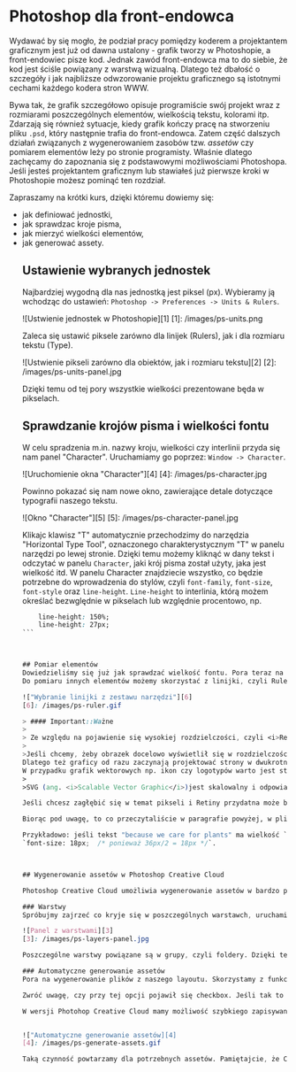 # Photoshop dla front-endowca

Wydawać by się mogło, że podział pracy pomiędzy koderem a projektantem graficznym jest już od dawna ustalony - grafik tworzy w Photoshopie, a front-endowiec pisze kod. Jednak zawód front-endowca ma to do siebie, że kod jest ściśle powiązany z warstwą wizualną. Dlatego też dbałość o szczegóły i jak najbliższe odwzorowanie projektu graficznego są istotnymi cechami każdego kodera stron WWW.

Bywa tak, że grafik szczegółowo opisuje programiście swój projekt wraz z rozmiarami poszczególnych elementów, wielkością tekstu, kolorami itp. Zdarzają się również sytuacje, kiedy grafik kończy pracę na stworzeniu pliku `.psd`, który następnie trafia do front-endowca. Zatem część dalszych działań związanych z wygenerowaniem zasobów tzw. <i>assetów</i> czy pomiarem elementów leży po stronie programisty. Właśnie dlatego zachęcamy do zapoznania się z podstawowymi możliwościami Photoshopa. Jeśli jesteś projektantem graficznym lub stawiałeś już pierwsze kroki w Photoshopie możesz pominąć ten rozdział.

Zapraszamy na krótki kurs, dzięki któremu dowiemy się:
<ul>
	<li>jak definiować jednostki,</li>
	<li>jak sprawdzac kroje pisma,</li>
	<li>jak mierzyć wielkości elementów,</li>
	<li>jak generować assety.</li>


## Ustawienie wybranych jednostek

Najbardziej wygodną dla nas jednostką jest piksel (px). 
Wybieramy ją wchodząc do ustawień: `Photoshop -> Preferences -> Units & Rulers`.


![Ustwienie jednostek w Photoshopie][1]
[1]: /images/ps-units.png

Zaleca się ustawić piksele zarówno dla linijek (Rulers), jak i dla rozmiaru tekstu (Type).

![Ustwienie pikseli zarówno dla obiektów, jak i rozmiaru tekstu][2]
[2]: /images/ps-units-panel.jpg

Dzięki temu od tej pory wszystkie wielkości prezentowane będa w pikselach.

## Sprawdzanie krojów pisma i wielkości fontu

W celu spradzenia m.in. nazwy kroju, wielkości czy interlinii przyda się nam panel "Character". Uruchamiamy go poprzez: `Window -> Character`.

![Uruchomienie okna "Character"][4]
[4]: /images/ps-character.jpg

Powinno pokazać się nam nowe okno, zawierające detale dotyczące typografii naszego tekstu.

![Okno "Character"][5]
[5]: /images/ps-character-panel.jpg

Klikajc klawisz "T" automatycznie przechodzimy do narzędzia "Horizontal Type Tool", oznaczonego charakterystycznym "T" w panelu narzędzi po lewej stronie.
Dzięki temu możemy kliknąć w dany tekst i odczytać w panelu `Character`, jaki krój pisma został użyty, jaka jest wielkość itd.
W panelu Character znajdziecie wszystko, co będzie potrzebne do wprowadzenia do stylów, czyli `font-family`, `font-size`, `font-style` oraz `line-height`. 
`Line-height` to interlinia, którą możem określać bezwględnie w pikselach lub względnie procentowo, np.

````css
	line-height: 150%;
	line-height: 27px;
```



## Pomiar elementów
Dowiedzieliśmy się już jak sprawdzać wielkość fontu. Pora teraz na obiekty - kontenery, ramki, obrazki. 
Do pomiaru innych elementów możemy skorzystać z linijki, czyli Ruler tool, który znajduje się w panelu z narzędziami.

!["Wybranie linijki z zestawu narzędzi"][6]
[6]: /images/ps-ruler.gif

> #### Important::Ważne
>
> Ze względu na pojawienie się wysokiej rozdzielczości, czyli <i>Retiny</i> w komputerach Mac grafiki zaczęto przygotowywać w "podwójnej gęstości". Na czym to polega?
>
>Jeśli chcemy, żeby obrazek docelowo wyświetlił się w rozdzielczości 100x100 pikseli, to plik który przygotowujemy "pod Retinę" powinien mieć wymiary 200x200 pikseli, czyli dwukrotnie większą wysokość i szerokość. 
Dlatego też graficy od razu zaczynają projektować strony w dwukrotnie większej rozdzielczości, tak żeby można było przygotować assety o dwóch rozmiarach @2x (dla Retiny) oraz "normalny",czyli rozmiar 1:1.
W przypadku grafik wektorowych np. ikon czy logotypów warto jest stosować pliki wektorowe. Najlepszym formatem przyjaznym środowisku webowemu jest format `.svg`. 
>
>SVG (ang. <i>Scalable Vector Graphic</i>)jest skalowalny i odpowiada naszym potrzebom w temacie responsywności, o której być może już słyszeliście. Dzięki temu możemy wyświetlać obrazy bez utraty jakości w odróżnieniu np. o plikach .jpg.

Jeśli chcesz zagłębić się w temat pikseli i Retiny przydatna może być lektura <a href="https://www.smashingmagazine.com/2012/08/towards-retina-web/" target="_blank"> artykułu na Smashing Magazine</a>.

Biorąc pod uwagę, to co przeczytaliście w paragrafie powyżej, w pliku `planty.psd` wszystkie elementy są dwukrotnie większe. Zatem jeśli będziecie sprawdzać wielkości elementów i fontów, pamiętajcie o podzieleniu ich przez 2 przy przypisywaniu wartości w CSS.

Przykładowo: jeśli tekst "because we care for plants" ma wielkość `36px`, docelowo nadamy w pliku CSS właściwość 
`font-size: 18px;  /* ponieważ 36px/2 = 18px */`.



## Wygenerowanie assetów w Photoshop Creative Cloud

Photoshop Creative Cloud umożliwia wygenerowanie assetów w bardzo prosty i szybki sposób. Wszystko opiera się na warstwach (ang. <i>layers</i>). Zanim przejdziemy do szczegółów warto zajrzeć do zawartości pliku `planty.psd` (plik znajduje się w <a href="../resources/planty-assets/planty-assets.zip">zaktualizowanej</a> paczce z zasobami). Z reguły każdy z elementów - zdjęcia, obiekty, teksty są tworzone w oddzielnej warstwie. Umożliwia to łatwą modyfikację poszczególnych elementów, jak i późniejsze łatwe zapisanie odseparowanych elementów na potrzeby zakodowania layoutu. 

### Warstwy
Spróbujmy zajrzeć co kryje się w poszczególnych warstawch, uruchamiając tzw. layer panel `Window -> Layers`

![Panel z warstwami][3]
[3]: /images/ps-layers-panel.jpg

Poszczególne warstwy powiązane są w grupy, czyli foldery. Dzięki temu każdy element strony pogrupowany jest według swojej przynależności do sekcji na stronie. Rozwijając grupy znajdziecie, co znajduje się w środku.

### Automatyczne generowanie assetów
Pora na wygenerowanie plików z naszego layoutu. Skorzystamy z funkcjonalności, która zawarta jest w najnowszej wersji programu. Włączamy ją poprzez: `File -> Generate -> Image Assets`.

Zwróć uwagę, czy przy tej opcji pojawił się checkbox. Jeśli tak to automatyczne generowanie assetów na podstawie nazwy warstw jest włączone. Jeśli opcja jest włączona możemy przejść do kolejnego kroku.

W wersji Photohop Creative Cloud mamy możliwość szybkiego zapisywania assetów z poziomu warstw. Wystarczy zmienić nazwę danej warsty np. z `flower-2` na `flower-2.png`, wtedy do folderu, gdzie znajduje się nasz plik .psd zostaną automatycznie wygenerowane assety ze zadaną przez nas nazwą i rozszerzeniem oraz zapisane w podfolderze `planty-assets`. Sprawdź czy pojawił się tam plik z danym assetem. 


!["Automatyczne generowanie assetów][4]
[4]: /images/ps-generate-assets.gif

Taką czynność powtarzamy dla potrzebnych assetów. Pamiętajcie, że CSS umożliwia stworzenie wielu elementów takich jak ramki lub proste figury geometryczne, więc nie musimy zapisywać każdej z warstw do pliku. W przypadku Planty potrzebować będziemy jedynie zdjęć i ikon mediów społecznościowych.










